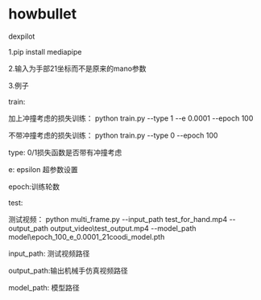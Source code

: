 # howbullet
dexpilot 

1.pip install mediapipe

2.输入为手部21坐标而不是原来的mano参数


3.例子

train:

加上冲撞考虑的损失训练：  python train.py --type 1 --e 0.0001 --epoch 100

不带冲撞考虑的损失训练：  python train.py --type 0 --epoch 100

type: 0/1损失函数是否带有冲撞考虑

e: epsilon 超参数设置

epoch:训练轮数

test:

测试视频：  python multi_frame.py --input_path  test_for_hand.mp4 --output_path output_video\\test_output.mp4 --model_path model\\epoch_100_e_0.0001_21coodi_model.pth

input_path: 测试视频路径

output_path:输出机械手仿真视频路径

model_path: 模型路径

